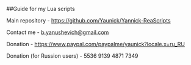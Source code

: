##Guide for my Lua scripts

Main repository - https://github.com/Yaunick/Yannick-ReaScripts

Contact me - b.yanushevich@gmail.com

Donation - https://www.paypal.com/paypalme/yaunick?locale.x=ru_RU

Donation (for Russion users) - 5536 9139 4871 7349
